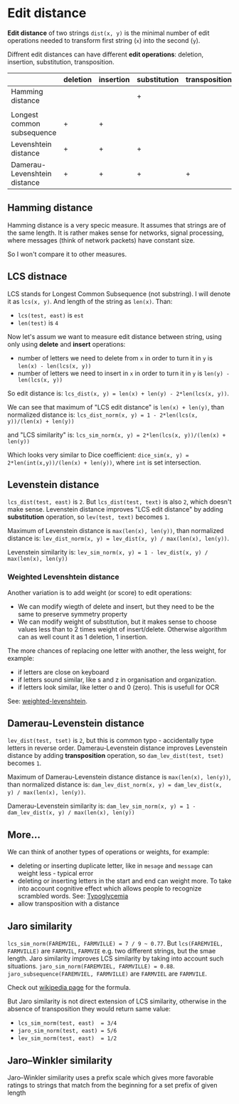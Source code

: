 # Edit distance

**Edit distance** of two strings `dist(x, y)` is the minimal number of edit operations needed to transform first string (`x`) into the second (`y`).

Diffrent edit distances can have different **edit operations**: deletion, insertion, substitution, transposition.

|                              | deletion | insertion | substitution | transposition |
| ---------------------------- | -------- | --------- | ------------ | ------------- |
| Hamming distance             |          |           | +            |               |
|                              |          |           |              |               |
| Longest common subsequence   | +        | +         |              |               |
| Levenshtein distance         | +        | +         | +            |               |
| Damerau-Levenshtein distance | +        | +         | +            | +             |

## Hamming distance

Hamming distance is a very specic measure. It assumes that strings are of the same length. It is rather makes sense for networks, signal processing, where messages (think of network packets) have constant size.

So I won't compare it to other measures.

## LCS distnace

LCS stands for Longest Common Subsequence (not substring). I will denote it as `lcs(x, y)`. And length of the string as `len(x)`. Than:

- `lcs(test, east)` is `est`
- `len(test)` is `4`

Now let's assum we want to measure edit distance between string, using only using **delete** and **insert** operations:

- number of letters we need to delete from `x` in order to turn it in `y` is `len(x) - len(lcs(x, y))`
- number of letters we need to insert in `x` in order to turn it in `y` is `len(y) - len(lcs(x, y))`

So edit distance is: `lcs_dist(x, y) = len(x) + len(y) - 2*len(lcs(x, y))`.

We can see that maximum of "LCS edit distance" is `len(x) + len(y)`, than normalized distance is: `lcs_dist_norm(x, y) = 1 - 2*len(lcs(x, y))/(len(x) + len(y))`

and "LCS similarity" is: `lcs_sim_norm(x, y) = 2*len(lcs(x, y))/(len(x) + len(y))`

Which looks very similar to Dice coefficient: `dice_sim(x, y) = 2*len(int(x,y))/(len(x) + len(y))`, where `int` is set intersection.

## Levenstein distance

`lcs_dist(test, east)` is `2`. But `lcs_dist(test, text)` is also `2`, which doesn't make sense. Levenstein distance improves "LCS edit distance" by adding **substitution** operation, so `lev(test, text)` becomes `1`.

Maximum of Levenstein distance is `max(len(x), len(y))`, than normalized distance is: `lev_dist_norm(x, y) = lev_dist(x, y) / max(len(x), len(y))`.

Levenstein similarity is: `lev_sim_norm(x, y) = 1 - lev_dist(x, y) / max(len(x), len(y))`

### Weighted Levenshtein distance

Another variation is to add weight (or score) to edit operations:

- We can modify wiegth of delete and insert, but they need to be the same to preserve symmetry property
- We can modify weight of substitution, but it makes sense to choose values less than to 2 times weight of insert/delete. Otherwise algorithm can as well count it as 1 deletion, 1 insertion.

The more chances of replacing one letter with another, the less weight, for example:

- if letters are close on keyboard
- if letters sound similar, like s and z in organisation and organization.
- if letters look similar, like letter o and 0 (zero). This is usefull for OCR

See: [weighted-levenshtein](https://github.com/infoscout/weighted-levenshtein).

## Damerau-Levenstein distance

`lev_dist(test, tset)` is `2`, but this is common typo - accidentally type letters in reverse order. Damerau-Levenstein distance improves Levenstein distance by adding **transposition** operation, so `dam_lev_dist(test, tset)` becomes `1`.

Maximum of Damerau-Levenstein distance distance is `max(len(x), len(y))`, than normalized distance is: `dam_lev_dist_norm(x, y) = dam_lev_dist(x, y) / max(len(x), len(y))`.

Damerau-Levenstein similarity is: `dam_lev_sim_norm(x, y) = 1 - dam_lev_dist(x, y) / max(len(x), len(y))`

## More...

We can think of another types of operations or weights, for example:

- deleting or inserting duplicate letter, like in `mesage` and `message` can weight less - typical error
- deleting or inserting letters in the start and end can weight more. To take into account cognitive effect which allows people to recognize scrambled words. See: [Typoglycemia](https://www.dictionary.com/e/typoglycemia/)
- allow transposition with a distance

## Jaro similarity

`lcs_sim_norm(FAREMVIEL, FARMVILLE) = 7 / 9 ~ 0.77`. But `lcs(FAREMVIEL, FARMVILLE)` are `FARMVIL`, `FARMVIE` e.g. two different strings, but the smae length. Jaro similarity improves LCS similarity by taking into account such situations. `jaro_sim_norm(FAREMVIEL, FARMVILLE) = 0.88`. `jaro_subsequence(FAREMVIEL, FARMVILLE)` are `FARMVIEL` are `FARMVILE`.

Check out [wikipedia page](https://en.wikipedia.org/wiki/Jaro%E2%80%93Winkler_distance) for the formula.

But Jaro similarity is not direct extension of LCS similarity, otherwise in the absence of transposition they would return same value:

- `lcs_sim_norm(test, east)  = 3/4`
- `jaro_sim_norm(test, east) = 5/6`
- `lev_sim_norm(test, east)  = 1/2`

## Jaro–Winkler similarity

Jaro–Winkler similarity uses a prefix scale which gives more favorable ratings to strings that match from the beginning for a set prefix of given length

